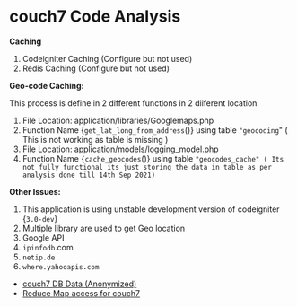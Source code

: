 # couch7 Code Analysis

**Caching**

1. Codeigniter Caching (Configure but not used)
2. Redis Caching (Configure but not used)

**Geo-code Caching:**

This process is define in 2 different functions in 2 diiferent location

1. File Location: application/libraries/Googlemaps.php
  1. Function Name {`get_lat_long_from_address`()} using table `"geocoding`" ( This is not working as table is missing )
2. File Location: application/models/logging\_model.php
  1. Function Name `{cache_geocodes`()} using table `"geocodes_cache" ( Its not fully functional its just storing the data in table as per analysis done till 14th Sep 2021)`

**Other Issues:**

1. This application is using unstable development version of codeigniter {`3.0-dev`}
2. Multiple library are used to get Geo location
  1. Google API
  2. `ipinfodb`.com
  3. `netip.de`
  4. `where.yahooapis.com`

- [couch7 DB Data (Anonymized)](https://2cu.atlassian.net/wiki/spaces/CCU/pages/674136069/couch7+DB+Data+Anonymized)
- [Reduce Map access for couch7](https://2cu.atlassian.net/wiki/spaces/CCU/pages/726564877/Reduce+Map+access+for+couch7)